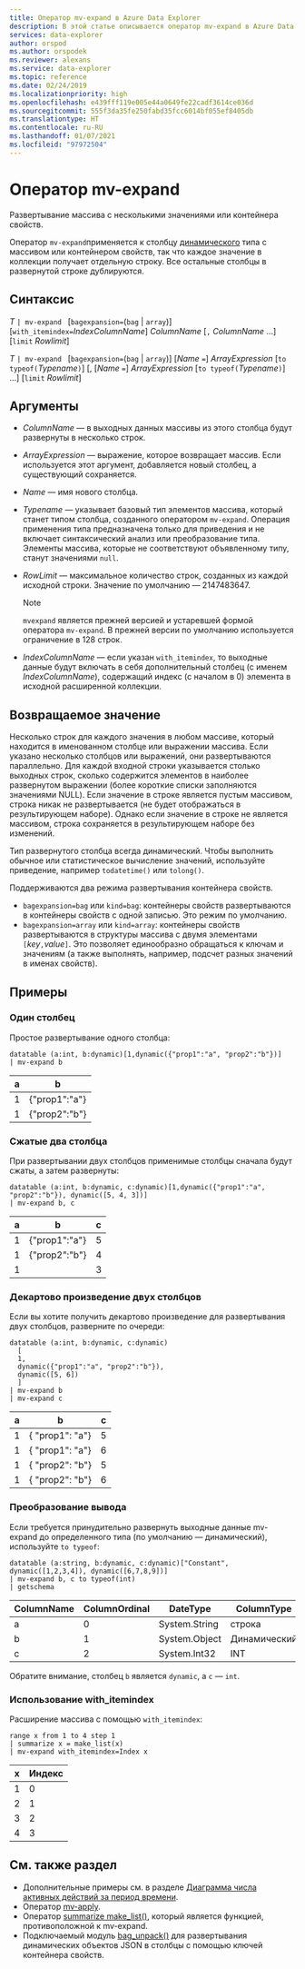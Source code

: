 ```yaml
---
title: Оператор mv-expand в Azure Data Explorer
description: В этой статье описывается оператор mv-expand в Azure Data Explorer.
services: data-explorer
author: orspod
ms.author: orspodek
ms.reviewer: alexans
ms.service: data-explorer
ms.topic: reference
ms.date: 02/24/2019
ms.localizationpriority: high
ms.openlocfilehash: e439fff119e005e44a0649fe22cadf3614ce036d
ms.sourcegitcommit: 555f3da35fe250fabd35fcc6014bf055ef8405db
ms.translationtype: HT
ms.contentlocale: ru-RU
ms.lasthandoff: 01/07/2021
ms.locfileid: "97972504"
---
```

# <a name="mv-expand-operator"></a>Оператор mv-expand

Развертывание массива с несколькими значениями или контейнера свойств.

Оператор `mv-expand`применяется к столбцу [динамического](./scalar-data-types/dynamic.md) типа с массивом или контейнером свойств, так что каждое значение в коллекции получает отдельную строку. Все остальные столбцы в развернутой строке дублируются. 

## <a name="syntax"></a>Синтаксис

*T* `| mv-expand ` [`bagexpansion=`(`bag` | `array`)] [`with_itemindex=`*IndexColumnName*] *ColumnName* [`,` *ColumnName* ...] [`limit` *Rowlimit*]

*T* `| mv-expand ` [`bagexpansion=`(`bag` | `array`)] [*Name* `=`] *ArrayExpression* [`to typeof(`*Typename*`)`] [, [*Name* `=`] *ArrayExpression* [`to typeof(`*Typename*`)`] ...] [`limit` *Rowlimit*]

## <a name="arguments"></a>Аргументы

* *ColumnName* — в выходных данных массивы из этого столбца будут развернуты в несколько строк. 
* *ArrayExpression* — выражение, которое возвращает массив. Если используется этот аргумент, добавляется новый столбец, а существующий сохраняется.
* *Name* — имя нового столбца.
* *Typename* — указывает базовый тип элементов массива, который станет типом столбца, созданного оператором `mv-expand`. Операция применения типа предназначена только для приведения и не включает синтаксический анализ или преобразование типа. Элементы массива, которые не соответствуют объявленному типу, станут значениями `null`.
* *RowLimit* — максимальное количество строк, созданных из каждой исходной строки. Значение по умолчанию — 2147483647. 

  > [!NOTE]
  > `mvexpand` является прежней версией и устаревшей формой оператора `mv-expand`. В прежней версии по умолчанию используется ограничение в 128 строк.

* *IndexColumnName* — если указан `with_itemindex`, то выходные данные будут включать в себя дополнительный столбец (с именем *IndexColumnName*), содержащий индекс (с началом в 0) элемента в исходной расширенной коллекции. 

## <a name="returns"></a>Возвращаемое значение

Несколько строк для каждого значения в любом массиве, который находится в именованном столбце или выражении массива.
Если указано несколько столбцов или выражений, они развертываются параллельно. Для каждой входной строки указывается столько выходных строк, сколько содержится элементов в наиболее развернутом выражении (более короткие списки заполняются значениями NULL). Если значение в строке является пустым массивом, строка никак не развертывается (не будет отображаться в результирующем наборе). Однако если значение в строке не является массивом, строка сохраняется в результирующем наборе без изменений. 

Тип развернутого столбца всегда динамический. Чтобы выполнить обычное или статистическое вычисление значений, используйте приведение, например `todatetime()` или `tolong()`.

Поддерживаются два режима развертывания контейнера свойств.
* `bagexpansion=bag` или `kind=bag`: контейнеры свойств развертываются в контейнеры свойств с одной записью. Это режим по умолчанию.
* `bagexpansion=array` или `kind=array`: контейнеры свойств развертываются в структуры массива с двумя элементами `[`*key*`,`*value*`]`. Это позволяет единообразно обращаться к ключам и значениям (а также выполнять, например, подсчет разных значений в именах свойств). 

## <a name="examples"></a>Примеры

### <a name="single-column"></a>Один столбец

Простое развертывание одного столбца:

<!-- csl: https://help.kusto.windows.net:443/Samples -->
 ```kusto
datatable (a:int, b:dynamic)[1,dynamic({"prop1":"a", "prop2":"b"})]
| mv-expand b 
```

|а|b|
|---|---|
|1|{"prop1":"a"}|
|1|{"prop2":"b"}|

### <a name="zipped-two-columns"></a>Сжатые два столбца

При развертывании двух столбцов применимые столбцы сначала будут сжаты, а затем развернуты:

<!-- csl: https://help.kusto.windows.net:443/Samples -->
```kusto
datatable (a:int, b:dynamic, c:dynamic)[1,dynamic({"prop1":"a", "prop2":"b"}), dynamic([5, 4, 3])]
| mv-expand b, c
```

|а|b|с|
|---|---|---|
|1|{"prop1":"a"}|5|
|1|{"prop2":"b"}|4|
|1||3|

### <a name="cartesian-product-of-two-columns"></a>Декартово произведение двух столбцов

Если вы хотите получить декартово произведение для развертывания двух столбцов, разверните по очереди:

<!-- csl: https://kuskusdfv3.kusto.windows.net/Kuskus -->
```kusto
datatable (a:int, b:dynamic, c:dynamic)
  [
  1,
  dynamic({"prop1":"a", "prop2":"b"}),
  dynamic([5, 6])
  ]
| mv-expand b
| mv-expand c
```

|а|b|с|
|---|---|---|
|1|{  "prop1": "a"}|5|
|1|{  "prop1": "a"}|6|
|1|{  "prop2": "b"}|5|
|1|{  "prop2": "b"}|6|

### <a name="convert-output"></a>Преобразование вывода

Если требуется принудительно развернуть выходные данные mv-expand до определенного типа (по умолчанию — динамический), используйте `to typeof`:

<!-- csl: https://help.kusto.windows.net:443/Samples -->
```kusto
datatable (a:string, b:dynamic, c:dynamic)["Constant", dynamic([1,2,3,4]), dynamic([6,7,8,9])]
| mv-expand b, c to typeof(int)
| getschema 
```

ColumnName|ColumnOrdinal|DateType|ColumnType
-|-|-|-
а|0|System.String|строка
b|1|System.Object|Динамический
с|2|System.Int32|INT

Обратите внимание, столбец `b` является `dynamic`, а `c` — `int`.

### <a name="using-with_itemindex"></a>Использование with_itemindex

Расширение массива с помощью `with_itemindex`:

<!-- csl: https://help.kusto.windows.net:443/Samples -->
```kusto
range x from 1 to 4 step 1
| summarize x = make_list(x)
| mv-expand with_itemindex=Index x
```

|x|Индекс|
|---|---|
|1|0|
|2|1|
|3|2|
|4|3|
 
## <a name="see-also"></a>См. также раздел

* Дополнительные примеры см. в разделе [Диаграмма числа активных действий за период времени](./samples.md#chart-concurrent-sessions-over-time).
* Оператор [mv-apply](./mv-applyoperator.md).
* Оператор [summarize make_list()](makelist-aggfunction.md), который является функцией, противоположной к mv-expand.
* Подключаемый модуль [bag_unpack()](bag-unpackplugin.md) для развертывания динамических объектов JSON в столбцы с помощью ключей контейнера свойств.
